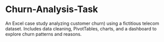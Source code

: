 # Churn-Analysis-Task
 An Excel case study analyzing customer churn) using a fictitious telecom dataset. Includes data cleaning, PivotTables, charts, and a dashboard to explore churn patterns and reasons.
